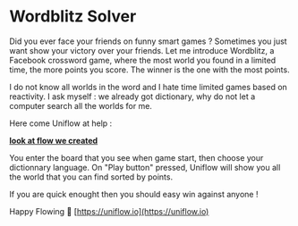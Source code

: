 # Wordblitz Solver 

Did you ever face your friends on funny smart games ? Sometimes you just want show your victory over your friends.
Let me introduce Wordblitz, a Facebook crossword game, where the most world you found in a limited time, the more points you score. The winner is the one with the most points.

I do not know all worlds in the word and I hate time limited games based on reactivity. I ask myself : we already got dictionary, why do not let a computer search all the worlds for me.

Here come Uniflow at help :

**[look at flow we created](https://uniflow.io/public/feed/wordblitz-solver)**

You enter the board that you see when game start, then choose your dictionnary language. On "Play button" pressed, Uniflow will show you all the world that you can find sorted by points.

If you are quick enought then you should easy win against anyone !

Happy Flowing 🚀 [https://uniflow.io](https://uniflow.io)